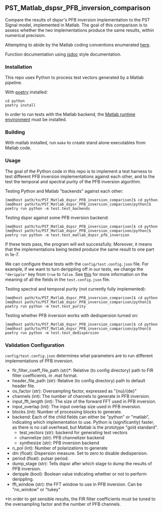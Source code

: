 ## PST_Matlab_dspsr_PFB_inversion_comparison

Compare the results of dspsr's PFB inversion implementation to the PST Signal model,
implemented in Matlab. The goal of this comparison is to assess whether the two
implementations produce the same results, within numerical precision.

Attempting to abide by the Matlab coding conventions enumerated [here](https://au.mathworks.com/matlabcentral/fileexchange/46056-matlab-style-guidelines-2-0).

Function documentation using [jsdoc](http://usejsdoc.org/) style documentation.

### Installation

This repo uses Python to process test vectors generated by a Matlab pipeline.

With [poetry](https://poetry.eustace.io/docs/) installed:

```
cd python
poetry install
```

In order to run tests with the Matlab backend, the [Matlab runtime environment](https://au.mathworks.com/products/compiler/matlab-runtime.html)
must be installed.

### Building

With matlab installed, run `make` to create stand alone executables from
Matlab code.

### Usage

The goal of the Python code in this repo is to implement a test harness to
test different PFB inversion implementations against each other, and to the
test the temporal and spectral purity of the PFB inversion algorithm.

Testing Python and Matlab "backends" against each other:

```
[me@host path/to/PST_Matlab_dspsr_PFB_inversion_comparison]$ cd python
[me@host path/to/PST_Matlab_dspsr_PFB_inversion_comparison/python]$ poetry run python -m test.test_backends
```

Testing dspsr against some PFB inversion backend:

```
[me@host path/to/PST_Matlab_dspsr_PFB_inversion_comparison]$ cd python
[me@host path/to/PST_Matlab_dspsr_PFB_inversion_comparison/python]$ poetry run python -m test.test_matlab_dspsr_pfb_inversion
```

If these tests pass, the program will exit successfully. Moreover, it means
that the implementations being tested produce the same result to one part
in 1e-7.

We can configure these tests with the `config/test.config.json` file. For example,
if we want to turn derippling off in our tests, we change the `"deripple"`
key from `true` to `false`. See [this](#validation-configuration) for more
information on the meaning of all the fields in the `test.config.json` file.

Testing spectral and temporal purity (not currently fully implemented):

```
[me@host path/to/PST_Matlab_dspsr_PFB_inversion_comparison]$ cd python
[me@host path/to/PST_Matlab_dspsr_PFB_inversion_comparison/python]$ poetry run python -m test.test_purity
```

Testing whether PFB inversion works with dedispersion turned on:

```
[me@host path/to/PST_Matlab_dspsr_PFB_inversion_comparison]$ cd python
[me@host path/to/PST_Matlab_dspsr_PFB_inversion_comparison/python]$ poetry run python -m test.test_dedispersion
```
<!--
Generating a dual polarization complex sinuosoid:

```bash
./build/generate_test_vector complex_sinusoid 1000 0.01,0.5,0.1 single 1 config/default_header.json test_complex_sinusoid.dump ./ 1
```

Generating a dual polarization time domain impulse of width 50:

```bash
./build/generate_test_vector time_domain_impulse 1000 0.01,50 single 2 config/default_header.json test_time_domain_impulse.dump ./ 1
```

Channelizing some data:

```bash
./build/channelize ./data/test_vectors/time/o-0.010_w-1.000/time_domain_impulse.dump 8 8/7 config/OS_Prototype_FIR_8.mat test.channelized.time_domain_impulse.dump ./data/test_vectors/time/o-0.010_w-1.000/ 1
```

Synthesizing data:

```bash
./build/synthesize ./data/test_vectors/time/o-0.010_w-1.000/polyphase_analysis_alt.time_domain_impulse.dump 16384 test_synthesis.dump ./data/test_vectors/time/o-0.010_w-1.000/ 1
```


The following is a list of the files in the repo, and a brief description
of what they do.

- `single_double_fft.m`: Determines if matlab's `fft` returns an array whose data
type is the same a that of the input. This also produces a plot displaying the
numerical difference between the input arrays and the results of applying
the `fft` function to each of the input arrays. The motivation for this script
comes from the fact that Numpy's FFT implementation does not return the same
datatype for single precision inputs:

```python
>>> import numpy as np
>>> a = np.random.rand(1024, dtype=np.float32)
>>> f = np.fft.fft(a)
>>> print(f.dtype)
complex128
```

If Numpy's FFT were datatype consistent, the above example should output `complex64`.
Moreover, we can see that Numpy actually implicitly upcasts 32 bit data when
calling `numpy.fft.fft`:

```python
>>> import numpy as np
>>> a32 = np.random.rand(1024, dtype=np.float32)
>>> a64 = a32.astype(np.float64)
>>> f32 = np.fft.fft(a32) # not actually 32-bit data!
>>> f64 = np.fft.fft(a64)
>>> np.sum(np.abs(f32 - f64))
0
```

If Numpy were actually computing a 32-bit FFT, we would see some numerical
difference between `f32` and `f64` even though the inputs are attempting to
represent the same array of numbers. This is actually a known bug in Numpy:
https://github.com/numpy/numpy/issues/6012

- `write_header.m`: Writes a DADA header to an open file
- `read_header.m`: Reads a DADA header from an open file
- `load_file.m`: Create a file handler, and then pass it to a callback before
closing the file. Return whatever the callback returned.
- `save_file.m`: Create a file handler, and then pass it to a callback before
closing the file. Can pass arguments to the callback.
- `read_fir_filter_coeff.m`: Read in FIR filter coefficents from a matlab
`.mat` file.
- `struct2map.m`: Convert a `struct` object to a `containers.Map` object.
- `normalize.m`: Normalize an integer given some oversampling factor struct.
- `compare_dump_files.m`: Compare two dump files. Prefer the Python version,
as it has many more features and a cleaner interface.
- `channelize.m`: Channelize some data from a given file. Save the output.
- `synthesize.m`: Apply PFB inversion to the data in a given file. Save the
output.
- `test.m`: Run all the test commands.
- `pad_filter.m`: Zero pad the start of an FIR filter.
- `polyphase_analysis.m`: Implements polyphase filterbank algorithm.
This is originally John Bunton's code with some (small) modifications to incorporate
`os_factor` structs.
- `polyphase_analysis_alt.m`: Implements polyphase filterbank algorithm using
an alternative algorithm. This is based on code written by Ian Morrison and
Thushara Kanchana Gunaratne.
- `polyphase_synthesis.m`: Implements polyphase filterbank inversion algorithm.
- `polyphase_synthesis_alt.m`: Implements polyphase filterbank inversion algorithm.
The purpose of this function is to exactly implement the PFB inversion algorithm
used in Ian Morrison's PST spectral and temporal purity [tests](https://github.com/SKA-PST/PST_Matlab_channelizer_inverter_purity_measurement_CDR).
- `time_domain_impulse.m`: Generates a time domain impulse. Can generate
multiple impulses of varying widths.
- `complex_sinusoid.m`: Generate a complex sinusoid at a given frequency. Can
also generate a linear combination of sinusoids at any number of specified
frequencies.
- `pipeline.m`: Run the test vector generation, analysis and synthesis pipeline.
This will create a directory structure in the `data` subdirectory. -->

<!-- ### Unittesting

Run `test.m` to run a basic suite of unit-like tests. -->

### Validation Configuration

`config/test.config.json` determines what parameters are to run different
implementations of PFB inversion.

- fir_filter_coeff_file_path (str)*: Relative (to config directory) path to FIR filter coefficients, in .mat format.
- header_file_path (str): Relative (to config directory) path to default header file.
- os_factor (str): Oversampling factor, expressed as "{nu}/{de}"
- channels (int): The number of channels to generate in PFB inversion.
- input_fft_length (int): The size of the forward FFT used in PFB inversion.
- input_overlap (int): The input overlap size used in PFB inversion.
- blocks (int): Number of processing blocks to generate.
- backend: Each of the child fields can either be "python" or "matlab", indicating which implementation to use. Python is (significantly) faster, as there is no call overhead, but Matlab is the prototype "gold standard".
   - test_vectors (str): backend for generating test vectors
   - channelize (str): PFB channelizer backend
   - synthesize (str): PFB inversion backend
- n_pol (int): Number of polarizations to generate
- dm (float): Dispersion measure. Set to zero to disable dedispersion.
- period (float): pulsar period.
- dump_stage (str): Tells dspsr after which stage to dump the results of PFB inversion.
- deripple (bool): Boolean value indicating whether or not to perform derippling.
- fft_window (str): the FFT window to use in PFB inversion. Can be "no_window"
or "tukey"

*In order to get sensible results, the FIR filter coefficients must be tuned
to the oversampling factor and the number of PFB channels.
